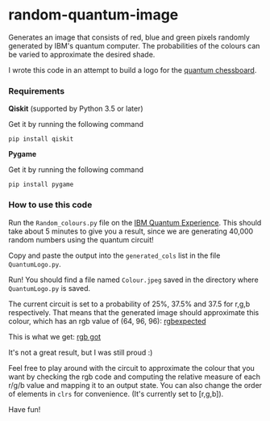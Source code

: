 # random-quantum-image
Generates an image that consists of red, blue and green pixels randomly generated by IBM's quantum computer. The probabilities of the colours can be varied to approximate the desired shade.

I wrote this code in an attempt to build a logo for the [quantum chessboard](https://github.com/SEDSCelestiaBPGC/quantum-chess.git).


### Requirements
**Qiskit** (supported by Python 3.5 or later)

Get it by running the following command
```
pip install qiskit
```

**Pygame**

Get it by running the following command
```
pip install pygame
```

### How to use this code
Run the `Random_colours.py` file on the [IBM Quantum Experience](https://quantum-computing.ibm.com/). This should take about 5 minutes to give you a result, since we are generating 40,000 random numbers using the quantum circuit!

Copy and paste the output into the `generated_cols` list in the file `QuantumLogo.py`.

Run! You should find a file named `Colour.jpeg` saved in the directory where `QuantumLogo.py` is saved.

The current circuit is set to a probability of 25%, 37.5% and 37.5 for r,g,b respectively. That means that the generated image should approximate this colour, which has an rgb value of (64, 96, 96):
[rgbexpected]()

This is what we get:
[rgb got]()

It's not a great result, but I was still proud :)

Feel free to play around with the circuit to approximate the colour that you want by checking the rgb code and computing the relative measure of each r/g/b value and mapping it to an output state. You can also change the order of elements in `clrs` for convenience. (It's currently set to [r,g,b]).

Have fun!

